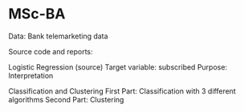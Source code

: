 # MSc-BA

Data: Bank telemarketing data

Source code and reports:

Logistic Regression (source)
Target variable: subscribed
Purpose: Interpretation

Classification and Clustering
First Part: Classification with 3 different algorithms
Second Part: Clustering 
